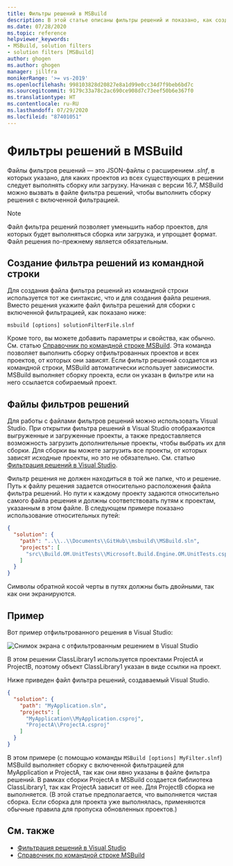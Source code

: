 ```yaml
---
title: Фильтры решений в MSBuild
description: В этой статье описаны фильтры решений и показано, как создать файл фильтра решений с помощью MSBuild.
ms.date: 07/28/2020
ms.topic: reference
helpviewer_keywords:
- MSBuild, solution filters
- solution filters [MSBuild]
author: ghogen
ms.author: ghogen
manager: jillfra
monikerRange: '>= vs-2019'
ms.openlocfilehash: 998103828d20827e8a1d99e0cc34d7f9beb6bd7c
ms.sourcegitcommit: 9179c33a78c2ac690ce908d7c73eef50b6e367f0
ms.translationtype: HT
ms.contentlocale: ru-RU
ms.lasthandoff: 07/29/2020
ms.locfileid: "87401051"
---
```

# <a name="solution-filters-in-msbuild"></a>Фильтры решений в MSBuild

Файлы фильтров решений — это JSON-файлы с расширением *.slnf*, в которых указано, для каких проектов из всех существующих в решении следует выполнять сборку или загрузку. Начиная с версии 16.7, MSBuild можно вызвать в файле фильтра решений, чтобы выполнить сборку решения с включенной фильтрацией. 

> [!NOTE]
> Файл фильтра решений позволяет уменьшить набор проектов, для которых будет выполняться сборка или загрузка, и упрощает формат. Файл решения по-прежнему является обязательным.

## <a name="build-a-solution-filter-from-the-command-line"></a>Создание фильтра решений из командной строки

Для создания файла фильтра решений из командной строки используется тот же синтаксис, что и для создания файла решения. Вместо решения укажите файл фильтра решений для сборки с включенной фильтрацией, как показано ниже:

```console
msbuild [options] solutionFilterFile.slnf
```

Кроме того, вы можете добавить параметры и свойства, как обычно. См. статью [Справочник по командной строке MSBuild](msbuild-command-line-reference.md). Эта команда позволяет выполнить сборку отфильтрованных проектов и всех проектов, от которых они зависят. Если фильтр решений создается из командной строки, MSBuild автоматически использует зависимости. MSBuild выполняет сборку проекта, если он указан в фильтре или на него ссылается собираемый проект.

## <a name="solution-filter-files"></a>Файлы фильтров решений

Для работы с файлами фильтров решений можно использовать Visual Studio. При открытии фильтра решений в Visual Studio отображаются выгруженные и загруженные проекты, а также предоставляется возможность загрузить дополнительные проекты, чтобы выбрать их для сборки. Для сборки вы можете загрузить все проекты, от которых зависят исходные проекты, но это не обязательно. См. статью [Фильтрация решений в Visual Studio](../ide/filtered-solutions.md).

Фильтр решения не должен находиться в той же папке, что и решение. Путь к файлу решения задается относительно расположения файла фильтра решений. Но пути к каждому проекту задаются относительно самого файла решения и должны соответствовать путям к проектам, указанным в этом файле. В следующем примере показано использование относительных путей:

```json
{
  "solution": {
    "path": "..\\..\\Documents\\GitHub\\msbuild\\MSBuild.sln",
    "projects": [
      "src\\Build.OM.UnitTests\\Microsoft.Build.Engine.OM.UnitTests.csproj"
    ]
  }
}
```

Символы обратной косой черты в путях должны быть двойными, так как они экранируются.

## <a name="example"></a>Пример

Вот пример отфильтрованного решения в Visual Studio:

![Снимок экрана с отфильтрованным решением в Visual Studio](media/solution-with-filter.png)

В этом решении ClassLibrary1 используется проектами ProjectA и ProjectB, поэтому объект ClassLibrary1 указан в виде ссылки на проект.

Ниже приведен файл фильтра решений, создаваемый Visual Studio.

```json
{
  "solution": {
    "path": "MyApplication.sln",
    "projects": [
      "MyApplication\\MyApplication.csproj",
      "ProjectA\\ProjectA.csproj"
    ]
  }
}
```

В этом примере (с помощью команды `MSBuild [options] MyFilter.slnf`) MSBuild выполняет сборку с включенной фильтрацией для MyApplication и ProjectA, так как они явно указаны в файле фильтра решений. В рамках сборки ProjectA в MSBuild создается библиотека ClassLibrary1, так как ProjectA зависит от нее.  Для ProjectB сборка не выполняется. (В этой статье предполагается, что выполняется чистая сборка. Если сборка для проекта уже выполнялась, применяются обычные правила для пропуска обновленных проектов.)

## <a name="see-also"></a>См. также

- [Фильтрация решений в Visual Studio](../ide/filtered-solutions.md)
- [Справочник по командной строке MSBuild](msbuild-command-line-reference.md)
